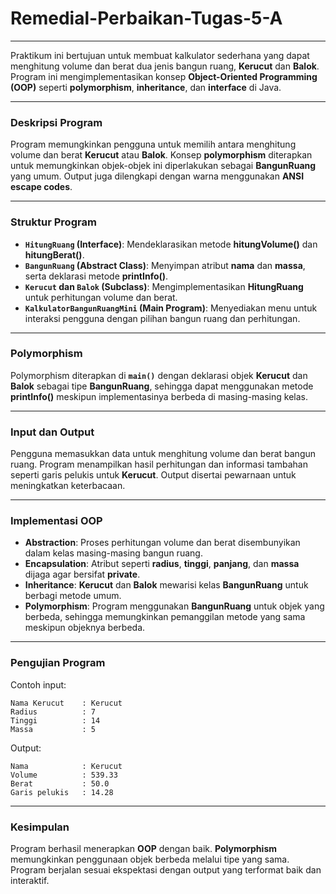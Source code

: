 # Remedial-Perbaikan-Tugas-5-A

---

Praktikum ini bertujuan untuk membuat kalkulator sederhana yang dapat menghitung volume dan berat dua jenis bangun ruang, **Kerucut** dan **Balok**. Program ini mengimplementasikan konsep **Object-Oriented Programming (OOP)** seperti **polymorphism**, **inheritance**, dan **interface** di Java.

---

### **Deskripsi Program**
Program memungkinkan pengguna untuk memilih antara menghitung volume dan berat **Kerucut** atau **Balok**. Konsep **polymorphism** diterapkan untuk memungkinkan objek-objek ini diperlakukan sebagai **BangunRuang** yang umum. Output juga dilengkapi dengan warna menggunakan **ANSI escape codes**.

---

### **Struktur Program**
- **`HitungRuang` (Interface)**: Mendeklarasikan metode **hitungVolume()** dan **hitungBerat()**.
- **`BangunRuang` (Abstract Class)**: Menyimpan atribut **nama** dan **massa**, serta deklarasi metode **printInfo()**.
- **`Kerucut` dan `Balok` (Subclass)**: Mengimplementasikan **HitungRuang** untuk perhitungan volume dan berat.
- **`KalkulatorBangunRuangMini` (Main Program)**: Menyediakan menu untuk interaksi pengguna dengan pilihan bangun ruang dan perhitungan.

---

### **Polymorphism**
Polymorphism diterapkan di **`main()`** dengan deklarasi objek **Kerucut** dan **Balok** sebagai tipe **BangunRuang**, sehingga dapat menggunakan metode **printInfo()** meskipun implementasinya berbeda di masing-masing kelas.

---

### **Input dan Output**
Pengguna memasukkan data untuk menghitung volume dan berat bangun ruang. Program menampilkan hasil perhitungan dan informasi tambahan seperti garis pelukis untuk **Kerucut**. Output disertai pewarnaan untuk meningkatkan keterbacaan.

---

### **Implementasi OOP**
- **Abstraction**: Proses perhitungan volume dan berat disembunyikan dalam kelas masing-masing bangun ruang.
- **Encapsulation**: Atribut seperti **radius**, **tinggi**, **panjang**, dan **massa** dijaga agar bersifat **private**.
- **Inheritance**: **Kerucut** dan **Balok** mewarisi kelas **BangunRuang** untuk berbagi metode umum.
- **Polymorphism**: Program menggunakan **BangunRuang** untuk objek yang berbeda, sehingga memungkinkan pemanggilan metode yang sama meskipun objeknya berbeda.

---

### **Pengujian Program**
Contoh input:
```
Nama Kerucut    : Kerucut
Radius          : 7
Tinggi          : 14
Massa           : 5
```
Output:
```
Nama            : Kerucut
Volume          : 539.33
Berat           : 50.0
Garis pelukis   : 14.28
```

---

### **Kesimpulan**
Program berhasil menerapkan **OOP** dengan baik. **Polymorphism** memungkinkan penggunaan objek berbeda melalui tipe yang sama. Program berjalan sesuai ekspektasi dengan output yang terformat baik dan interaktif.

